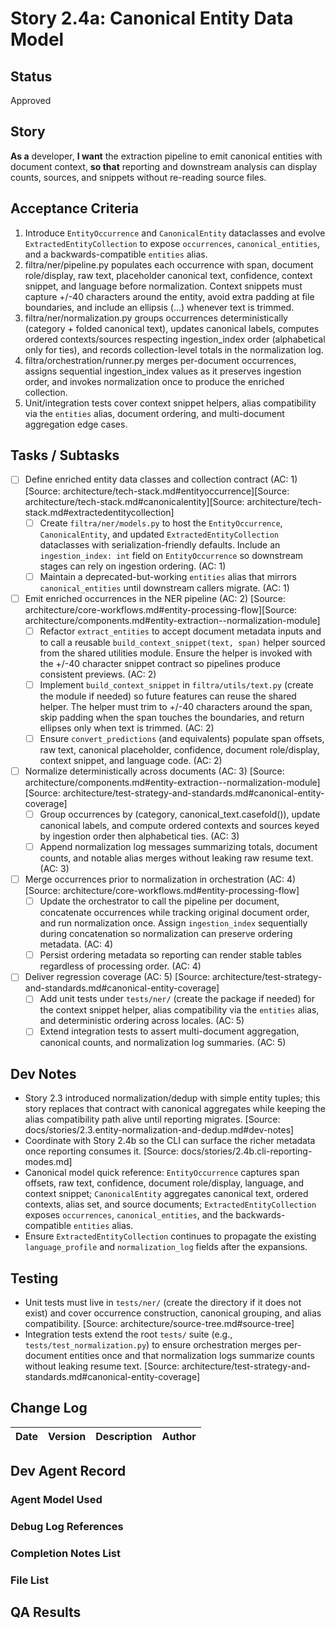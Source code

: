 # Story 2.4a: Canonical Entity Data Model

## Status
Approved

## Story
**As a** developer,
**I want** the extraction pipeline to emit canonical entities with document context,
**so that** reporting and downstream analysis can display counts, sources, and snippets without re-reading source files.

## Acceptance Criteria
1. Introduce `EntityOccurrence` and `CanonicalEntity` dataclasses and evolve `ExtractedEntityCollection` to expose `occurrences`, `canonical_entities`, and a backwards-compatible `entities` alias.
2. filtra/ner/pipeline.py populates each occurrence with span, document role/display, raw text, placeholder canonical text, confidence, context snippet, and language before normalization. Context snippets must capture +/-40 characters around the entity, avoid extra padding at file boundaries, and include an ellipsis (...) whenever text is trimmed.
3. filtra/ner/normalization.py groups occurrences deterministically (category + folded canonical text), updates canonical labels, computes ordered contexts/sources respecting ingestion_index order (alphabetical only for ties), and records collection-level totals in the normalization log.
4. filtra/orchestration/runner.py merges per-document occurrences, assigns sequential ingestion_index values as it preserves ingestion order, and invokes normalization once to produce the enriched collection.
5. Unit/integration tests cover context snippet helpers, alias compatibility via the `entities` alias, document ordering, and multi-document aggregation edge cases.

## Tasks / Subtasks
- [ ] Define enriched entity data classes and collection contract (AC: 1) [Source: architecture/tech-stack.md#entityoccurrence][Source: architecture/tech-stack.md#canonicalentity][Source: architecture/tech-stack.md#extractedentitycollection]
  - [ ] Create `filtra/ner/models.py` to host the `EntityOccurrence`, `CanonicalEntity`, and updated `ExtractedEntityCollection` dataclasses with serialization-friendly defaults. Include an `ingestion_index: int` field on `EntityOccurrence` so downstream stages can rely on ingestion ordering. (AC: 1)
  - [ ] Maintain a deprecated-but-working `entities` alias that mirrors `canonical_entities` until downstream callers migrate. (AC: 1)
- [ ] Emit enriched occurrences in the NER pipeline (AC: 2) [Source: architecture/core-workflows.md#entity-processing-flow][Source: architecture/components.md#entity-extraction--normalization-module]
  - [ ] Refactor `extract_entities` to accept document metadata inputs and to call a reusable `build_context_snippet(text, span)` helper sourced from the shared utilities module. Ensure the helper is invoked with the +/-40 character snippet contract so pipelines produce consistent previews. (AC: 2)
  - [ ] Implement `build_context_snippet` in `filtra/utils/text.py` (create the module if needed) so future features can reuse the shared helper. The helper must trim to +/-40 characters around the span, skip padding when the span touches the boundaries, and return ellipses only when text is trimmed. (AC: 2)
  - [ ] Ensure `convert_predictions` (and equivalents) populate span offsets, raw text, canonical placeholder, confidence, document role/display, context snippet, and language code. (AC: 2)
- [ ] Normalize deterministically across documents (AC: 3) [Source: architecture/components.md#entity-extraction--normalization-module][Source: architecture/test-strategy-and-standards.md#canonical-entity-coverage]
  - [ ] Group occurrences by (category, canonical_text.casefold()), update canonical labels, and compute ordered contexts and sources keyed by ingestion order then alphabetical ties. (AC: 3)
  - [ ] Append normalization log messages summarizing totals, document counts, and notable alias merges without leaking raw resume text. (AC: 3)
- [ ] Merge occurrences prior to normalization in orchestration (AC: 4) [Source: architecture/core-workflows.md#entity-processing-flow]
  - [ ] Update the orchestrator to call the pipeline per document, concatenate occurrences while tracking original document order, and run normalization once. Assign `ingestion_index` sequentially during concatenation so normalization can preserve ordering metadata. (AC: 4)
  - [ ] Persist ordering metadata so reporting can render stable tables regardless of processing order. (AC: 4)
- [ ] Deliver regression coverage (AC: 5) [Source: architecture/test-strategy-and-standards.md#canonical-entity-coverage]
  - [ ] Add unit tests under `tests/ner/` (create the package if needed) for the context snippet helper, alias compatibility via the `entities` alias, and deterministic ordering across locales. (AC: 5)
  - [ ] Extend integration tests to assert multi-document aggregation, canonical counts, and normalization log summaries. (AC: 5)

## Dev Notes
- Story 2.3 introduced normalization/dedup with simple entity tuples; this story replaces that contract with canonical aggregates while keeping the alias compatibility path alive until reporting migrates. [Source: docs/stories/2.3.entity-normalization-and-dedup.md#dev-notes]
- Coordinate with Story 2.4b so the CLI can surface the richer metadata once reporting consumes it. [Source: docs/stories/2.4b.cli-reporting-modes.md]
- Canonical model quick reference: `EntityOccurrence` captures span offsets, raw text, confidence, document role/display, language, and context snippet; `CanonicalEntity` aggregates canonical text, ordered contexts, alias set, and source documents; `ExtractedEntityCollection` exposes `occurrences`, `canonical_entities`, and the backwards-compatible `entities` alias.
- Ensure ``ExtractedEntityCollection`` continues to propagate the existing ``language_profile`` and ``normalization_log`` fields after the expansions.

## Testing
- Unit tests must live in `tests/ner/` (create the directory if it does not exist) and cover occurrence construction, canonical grouping, and alias compatibility. [Source: architecture/source-tree.md#source-tree]
- Integration tests extend the root `tests/` suite (e.g., `tests/test_normalization.py`) to ensure orchestration merges per-document entities once and that normalization logs summarize counts without leaking resume text. [Source: architecture/test-strategy-and-standards.md#canonical-entity-coverage]

## Change Log
| Date | Version | Description | Author |
| ---- | ------- | ----------- | ------ |

## Dev Agent Record
### Agent Model Used

### Debug Log References

### Completion Notes List

### File List

## QA Results
